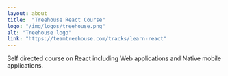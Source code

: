 ```yaml
---
layout: about
title:  "Treehouse React Course"
logo: "/img/logos/treehouse.png"
alt: "Treehouse logo"
link: "https://teamtreehouse.com/tracks/learn-react"
---
```


Self directed course on React including Web applications and Native mobile applications.
